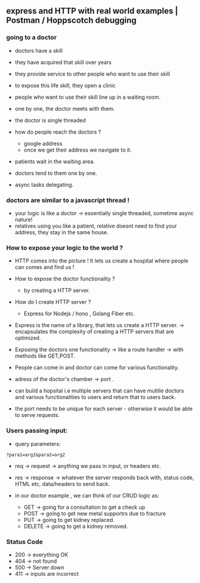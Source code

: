 ## express and HTTP with real world examples | Postman / Hoppscotch debugging

### going to a doctor

- doctors have a skill
- they have acquired that skill over years
- they provide service to other people who want to use their skill
- to expose this life skill, they open a clinic
- people who want to use their skill line up in a waiting room.
- one by one, the doctor meets with them.
- the doctor is single threaded
- how do people reach the doctors ?

  - google address
  - once we get their address we navigate to it.

- patients wait in the waiting area.
- doctors tend to them one by one.
- async tasks delegating.

### doctors are similar to a javascript thread !

- your logic is like a doctor -> essentially single threaded, sometime async nature!
- relatives using you like a patient, relative doesnt need to find your address, they stay in the same house.

### How to expose your logic to the world ?

- HTTP comes into the picture ! It lets us create a hospital where people can comes and find us !
- How to expose the doctor functionality ?

  - by creating a HTTP server.

- How do I create HTTP server ?

  - Express for Nodejs / hono , Golang Fiber etc.

- Express is the name of a library, that lets us create a HTTP server. -> encapsulates the complexity of creating a HTTP servers that are optimized.

- Exposing the doctors one functionality -> like a route handler -> with methods like GET,POST.
- People can come in and doctor can come for various functionality.

- adress of the doctor's chamber -> port .

- can build a hopsital i.e multiple servers that can have multile doctors and various functionalities to users and return that to users back.
- the port needs to be unique for each server - otherwise it would be able to serve requests.

### Users passing input:

- query parameters:

```
?para1=arg1&para2=arg2
```

- req -> request -> anything we pass in input, or headers etc.
- res -> response -> whatever the server responds back with, status code, HTML etc, data/headers to send back.

- in our doctor example , we can think of our CRUD logic as:

  - GET -> going for a consultation to get a check up
  - POST -> going to get new metal supportrs due to fracture
  - PUT -> going to get kidney replaced.
  - DELETE -> going to get a kidney removed.

### Status Code

- 200 -> everything OK
- 404 -> not found
- 500 -> Server down
- 411 -> inputs are incorrect
